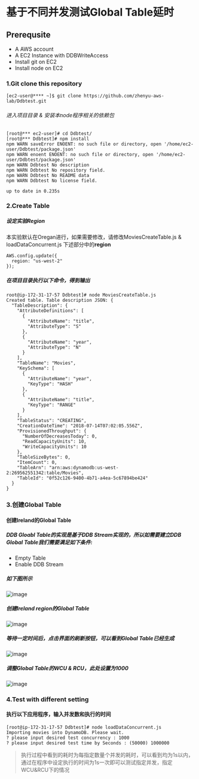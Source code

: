 基于不同并发测试Global Table延时
=========

Prerequsite 
-----

* A AWS account 
* A EC2 Instance with DDBWriteAccess 
* Install git on EC2
* Install node on EC2


### 1.Git clone this repository
`[ec2-user@**** ~]$ git clone https://github.com/zhenyu-aws-lab/Ddbtest.git`


###### 进入项目目录 & 安装本node程序相关的依赖包
```
[root@*** ec2-user]# cd Ddbtest/
[root@*** Ddbtest]# npm install
npm WARN saveError ENOENT: no such file or directory, open '/home/ec2-user/Ddbtest/package.json'
npm WARN enoent ENOENT: no such file or directory, open '/home/ec2-user/Ddbtest/package.json'
npm WARN Ddbtest No description
npm WARN Ddbtest No repository field.
npm WARN Ddbtest No README data
npm WARN Ddbtest No license field.

up to date in 0.235s
```

### 2.Create Table

##### 设定实验Region
本实验默认在Oregan进行，如果需要修改，请修改MoviesCreateTable.js & loadDataConcurrent.js 下述部分中的**region**
```
AWS.config.update({
  region: "us-west-2"
});
```
##### 在项目目录执行以下命令，得到输出

```
root@ip-172-31-17-57 Ddbtest]# node MoviesCreateTable.js
Created table. Table description JSON: {
  "TableDescription": {
    "AttributeDefinitions": [
      {
        "AttributeName": "title",
        "AttributeType": "S"
      },
      {
        "AttributeName": "year",
        "AttributeType": "N"
      }
    ],
    "TableName": "Movies",
    "KeySchema": [
      {
        "AttributeName": "year",
        "KeyType": "HASH"
      },
      {
        "AttributeName": "title",
        "KeyType": "RANGE"
      }
    ],
    "TableStatus": "CREATING",
    "CreationDateTime": "2018-07-14T07:02:05.556Z",
    "ProvisionedThroughput": {
      "NumberOfDecreasesToday": 0,
      "ReadCapacityUnits": 10,
      "WriteCapacityUnits": 10
    },
    "TableSizeBytes": 0,
    "ItemCount": 0,
    "TableArn": "arn:aws:dynamodb:us-west-2:269562551342:table/Movies",
    "TableId": "0f52c126-9400-4b71-a4ea-5c67894be424"
  }
}
```

### 3.创建Global Table
#### 创建Ireland的Global Table
##### DDB Gloabl Table的实现是基于DDB Stream实现的，所以如需要建立DDB Global Table我们需要满足如下条件:
* Empty Table  
* Enable DDB Stream

##### 如下图所示
![image](https://s3-us-west-2.amazonaws.com/zhenyu-github/ddbttest/initialize.jpg)

##### 创建Ireland region的Global Table
![image](https://s3-us-west-2.amazonaws.com/zhenyu-github/ddbttest/create_table.jpg)

##### 等待一定时间后，点击界面的刷新按钮，可以看到Global Table已经生成
![image](https://s3-us-west-2.amazonaws.com/zhenyu-github/ddbttest/global_table.jpg)

##### 调整Global Table的WCU & RCU，此处设置为1000

![image](https://s3-us-west-2.amazonaws.com/zhenyu-github/ddbttest/cocurrency.jpg)


### 4.Test with different setting

#### 执行以下应用程序，输入并发数和执行的时间
```
[root@ip-172-31-17-57 Ddbtest]# node loadDataConcurrent.js
Importing movies into DynamoDB. Please wait.
? please input desired test concurrency : 1000
? please input desired test time by Seconds : (50000) 1000000
```
> 执行过程中看到的耗时为每指定数量个并发的耗时，可以看到均为1s以内，通过在程序中设定执行的时间为1s一次即可以测试指定并发，指定WCU&RCU下的情况




